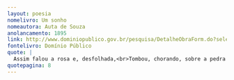 ```yaml
---
layout: poesia
nomelivro: Um sonho
nomeautora: Auta de Souza
anolancamento: 1895
link: http://www.dominiopublico.gov.br/pesquisa/DetalheObraForm.do?select_action=&co_obra=81979
fontelivro: Domínio Público
quote: |
  Assim falou a rosa e, desfolhada,<br>Tombou, chorando, sobre a pedra fria,<br>Da pobre vela reduzida ao nada<br>O pranto apenas sobre o altar se via.
quotepagina: 8
---
```

